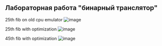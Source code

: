 ## Лабораторная работа "бинарный транслятор"

25th fib on old cpu emulator
![image](https://user-images.githubusercontent.com/53887365/82309364-3d1f9400-99ed-11ea-99d7-ca559cb0277f.png)

25th fib with optimization
![image](https://user-images.githubusercontent.com/53887365/82309694-a43d4880-99ed-11ea-9481-1f46fb792645.png)

45th fib with optimization
![image](https://user-images.githubusercontent.com/53887365/82308996-bec2f200-99ec-11ea-8c41-6e494f85118e.png)
